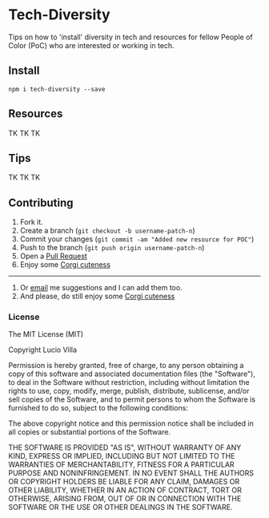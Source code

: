 # Tech-Diversity
Tips on how to 'install' diversity in tech and resources for fellow People of Color (PoC) who are interested or working in tech.

## Install
```
npm i tech-diversity --save
```

## Resources
TK TK TK

## Tips
TK TK TK

## Contributing
1. Fork it.
2. Create a branch (`git checkout -b username-patch-n`)
3. Commit your changes (`git commit -am "Added new resource for POC"`)
4. Push to the branch (`git push origin username-patch-n`)
5. Open a [Pull Request](https://help.github.com/articles/creating-a-pull-request/)
6. Enjoy some [Corgi cuteness](https://sneakersthecorgi.com)
___
1. Or [email](mailto:lucio310@gmail.com) me suggestions and I can add them too.
2. And please, do still enjoy some [Corgi cuteness](https://sneakersthecorgi.com)

### License
The MIT License (MIT)

Copyright Lucio Villa

Permission is hereby granted, free of charge, to any person obtaining a copy
of this software and associated documentation files (the "Software"), to deal
in the Software without restriction, including without limitation the rights
to use, copy, modify, merge, publish, distribute, sublicense, and/or sell
copies of the Software, and to permit persons to whom the Software is
furnished to do so, subject to the following conditions:

The above copyright notice and this permission notice shall be included in
all copies or substantial portions of the Software.

THE SOFTWARE IS PROVIDED "AS IS", WITHOUT WARRANTY OF ANY KIND, EXPRESS OR
IMPLIED, INCLUDING BUT NOT LIMITED TO THE WARRANTIES OF MERCHANTABILITY,
FITNESS FOR A PARTICULAR PURPOSE AND NONINFRINGEMENT. IN NO EVENT SHALL THE
AUTHORS OR COPYRIGHT HOLDERS BE LIABLE FOR ANY CLAIM, DAMAGES OR OTHER
LIABILITY, WHETHER IN AN ACTION OF CONTRACT, TORT OR OTHERWISE, ARISING FROM,
OUT OF OR IN CONNECTION WITH THE SOFTWARE OR THE USE OR OTHER DEALINGS IN
THE SOFTWARE.

